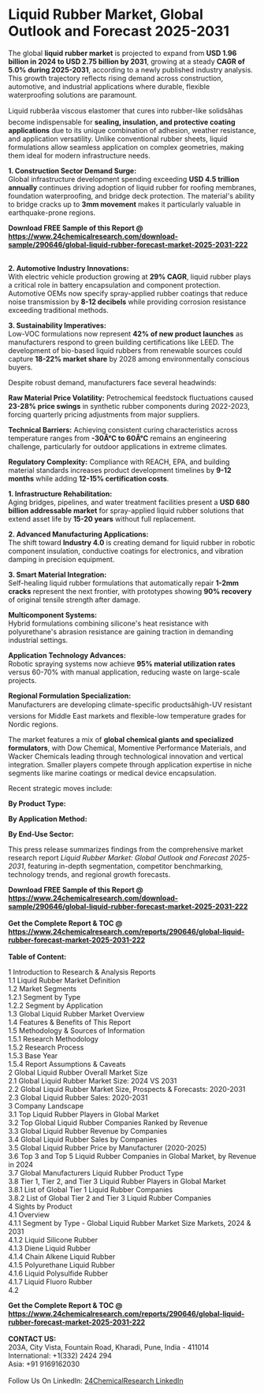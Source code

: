 <h1>Liquid Rubber Market, Global Outlook and Forecast 2025-2031</h1><p>The global <strong>liquid rubber market</strong> is projected to expand from <strong>USD 1.96 billion in 2024 to USD 2.75 billion by 2031</strong>, growing at a steady <strong>CAGR of 5.0% during 2025-2031</strong>, according to a newly published industry analysis. This growth trajectory reflects rising demand across construction, automotive, and industrial applications where durable, flexible waterproofing solutions are paramount.</p><p>Liquid rubberâa viscous elastomer that cures into rubber-like solidsâhas become indispensable for <strong>sealing, insulation, and protective coating applications</strong> due to its unique combination of adhesion, weather resistance, and application versatility. Unlike conventional rubber sheets, liquid formulations allow seamless application on complex geometries, making them ideal for modern infrastructure needs.</p><p><strong>1. Construction Sector Demand Surge:</strong><br>Global infrastructure development spending exceeding <strong>USD 4.5 trillion annually</strong> continues driving adoption of liquid rubber for roofing membranes, foundation waterproofing, and bridge deck protection. The material's ability to bridge cracks up to <strong>3mm movement</strong> makes it particularly valuable in earthquake-prone regions.</p><div><b>Download FREE Sample of this Report @ 
            <a href="https://www.24chemicalresearch.com/download-sample/290646/global-liquid-rubber-forecast-market-2025-2031-222">
            https://www.24chemicalresearch.com/download-sample/290646/global-liquid-rubber-forecast-market-2025-2031-222</a></b></div><br><p><strong>2. Automotive Industry Innovations:</strong><br>With electric vehicle production growing at <strong>29% CAGR</strong>, liquid rubber plays a critical role in battery encapsulation and component protection. Automotive OEMs now specify spray-applied rubber coatings that reduce noise transmission by <strong>8-12 decibels</strong> while providing corrosion resistance exceeding traditional methods.</p><p><strong>3. Sustainability Imperatives:</strong><br>Low-VOC formulations now represent <strong>42% of new product launches</strong> as manufacturers respond to green building certifications like LEED. The development of bio-based liquid rubbers from renewable sources could capture <strong>18-22% market share</strong> by 2028 among environmentally conscious buyers.</p><p>Despite robust demand, manufacturers face several headwinds:</p><p><strong>Raw Material Price Volatility:</strong> Petrochemical feedstock fluctuations caused <strong>23-28% price swings</strong> in synthetic rubber components during 2022-2023, forcing quarterly pricing adjustments from major suppliers.</p><p><strong>Technical Barriers:</strong> Achieving consistent curing characteristics across temperature ranges from <strong>-30Â°C to 60Â°C</strong> remains an engineering challenge, particularly for outdoor applications in extreme climates.</p><p><strong>Regulatory Complexity:</strong> Compliance with REACH, EPA, and building material standards increases product development timelines by <strong>9-12 months</strong> while adding <strong>12-15% certification costs</strong>.</p><p><strong>1. Infrastructure Rehabilitation:</strong><br>Aging bridges, pipelines, and water treatment facilities present a <strong>USD 680 billion addressable market</strong> for spray-applied liquid rubber solutions that extend asset life by <strong>15-20 years</strong> without full replacement.</p><p><strong>2. Advanced Manufacturing Applications:</strong><br>The shift toward <strong>Industry 4.0</strong> is creating demand for liquid rubber in robotic component insulation, conductive coatings for electronics, and vibration damping in precision equipment.</p><p><strong>3. Smart Material Integration:</strong><br>Self-healing liquid rubber formulations that automatically repair <strong>1-2mm cracks</strong> represent the next frontier, with prototypes showing <strong>90% recovery</strong> of original tensile strength after damage.</p><p><strong>Multicomponent Systems:</strong><br>Hybrid formulations combining silicone's heat resistance with polyurethane's abrasion resistance are gaining traction in demanding industrial settings.</p><p><strong>Application Technology Advances:</strong><br>Robotic spraying systems now achieve <strong>95% material utilization rates</strong> versus 60-70% with manual application, reducing waste on large-scale projects.</p><p><strong>Regional Formulation Specialization:</strong><br>Manufacturers are developing climate-specific productsâhigh-UV resistant versions for Middle East markets and flexible-low temperature grades for Nordic regions.</p><p>The market features a mix of <strong>global chemical giants and specialized formulators</strong>, with Dow Chemical, Momentive Performance Materials, and Wacker Chemicals leading through technological innovation and vertical integration. Smaller players compete through application expertise in niche segments like marine coatings or medical device encapsulation.</p><p>Recent strategic moves include:</p><p><strong>By Product Type:</strong></p><p><strong>By Application Method:</strong></p><p><strong>By End-Use Sector:</strong></p><p>This press release summarizes findings from the comprehensive market research report <em>Liquid Rubber Market: Global Outlook and Forecast 2025-2031</em>, featuring in-depth segmentation, competitor benchmarking, technology trends, and regional growth forecasts.</p><div><b>Download FREE Sample of this Report @ 
            <a href="https://www.24chemicalresearch.com/download-sample/290646/global-liquid-rubber-forecast-market-2025-2031-222">
            https://www.24chemicalresearch.com/download-sample/290646/global-liquid-rubber-forecast-market-2025-2031-222</a></b></div><br><div><b>Get the Complete Report & TOC @ 
            <a href="https://www.24chemicalresearch.com/reports/290646/global-liquid-rubber-forecast-market-2025-2031-222">
            https://www.24chemicalresearch.com/reports/290646/global-liquid-rubber-forecast-market-2025-2031-222</a></b></div><br>
            <b>Table of Content:</b><p>1 Introduction to Research & Analysis Reports<br />
 1.1 Liquid Rubber Market Definition<br />
 1.2 Market Segments<br />
 1.2.1 Segment by Type<br />
 1.2.2 Segment by Application<br />
 1.3 Global Liquid Rubber Market Overview<br />
 1.4 Features & Benefits of This Report<br />
 1.5 Methodology & Sources of Information<br />
 1.5.1 Research Methodology<br />
 1.5.2 Research Process<br />
 1.5.3 Base Year<br />
 1.5.4 Report Assumptions & Caveats<br />
2 Global Liquid Rubber Overall Market Size<br />
 2.1 Global Liquid Rubber Market Size: 2024 VS 2031<br />
 2.2 Global Liquid Rubber Market Size, Prospects & Forecasts: 2020-2031<br />
 2.3 Global Liquid Rubber Sales: 2020-2031<br />
3 Company Landscape<br />
 3.1 Top Liquid Rubber Players in Global Market<br />
 3.2 Top Global Liquid Rubber Companies Ranked by Revenue<br />
 3.3 Global Liquid Rubber Revenue by Companies<br />
 3.4 Global Liquid Rubber Sales by Companies<br />
 3.5 Global Liquid Rubber Price by Manufacturer (2020-2025)<br />
 3.6 Top 3 and Top 5 Liquid Rubber Companies in Global Market, by Revenue in 2024<br />
 3.7 Global Manufacturers Liquid Rubber Product Type<br />
 3.8 Tier 1, Tier 2, and Tier 3 Liquid Rubber Players in Global Market<br />
 3.8.1 List of Global Tier 1 Liquid Rubber Companies<br />
 3.8.2 List of Global Tier 2 and Tier 3 Liquid Rubber Companies<br />
4 Sights by Product<br />
 4.1 Overview<br />
 4.1.1 Segment by Type - Global Liquid Rubber Market Size Markets, 2024 & 2031<br />
 4.1.2 Liquid Silicone Rubber<br />
 4.1.3 Diene Liquid Rubber<br />
 4.1.4 Chain Alkene Liquid Rubber<br />
 4.1.5 Polyurethane Liquid Rubber<br />
 4.1.6 Liquid Polysulfide Rubber<br />
 4.1.7 Liquid Fluoro Rubber<br />
 4.2</p><div><b>Get the Complete Report & TOC @ 
            <a href="https://www.24chemicalresearch.com/reports/290646/global-liquid-rubber-forecast-market-2025-2031-222">
            https://www.24chemicalresearch.com/reports/290646/global-liquid-rubber-forecast-market-2025-2031-222</a></b></div><br><b>CONTACT US:</b><br>
            203A, City Vista, Fountain Road, Kharadi, Pune, India - 411014<br>
            International: +1(332) 2424 294<br>
            Asia: +91 9169162030 <br><br>
            Follow Us On LinkedIn: <a href="https://www.linkedin.com/company/24chemicalresearch/">24ChemicalResearch LinkedIn</a>